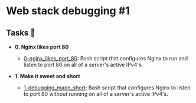 # Web stack debugging #1
## Tasks :page_with_curl:

* **0. Nginx likes port 80**
  * [0-nginx_likes_port_80](./0-nginx_likes_port_80): Bash script that
  configures Nginx to run and listen to port 80 on all of a server's active IPv4's.

* **1. Make it sweet and short**
  * [1-debugging_made_short](./1-debugging_made_short): Bash script that
  configures Nginx to listen to port 80 without running on all of a server's
  active IPv4's.
